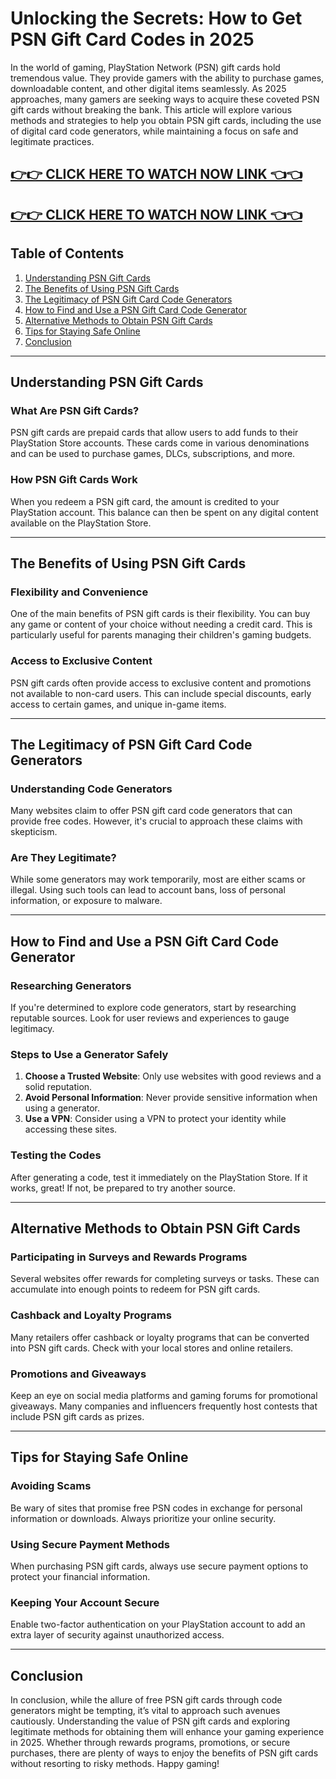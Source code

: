 # Unlocking the Secrets: How to Get PSN Gift Card Codes in 2025


In the world of gaming, PlayStation Network (PSN) gift cards hold tremendous value. They provide gamers with the ability to purchase games, downloadable content, and other digital items seamlessly. As 2025 approaches, many gamers are seeking ways to acquire these coveted PSN gift cards without breaking the bank. This article will explore various methods and strategies to help you obtain PSN gift cards, including the use of digital card code generators, while maintaining a focus on safe and legitimate practices.

[👉👉 CLICK HERE TO WATCH NOW LINK 👈👈](https://appbitly.com/cuafm)
-
[👉👉 CLICK HERE TO WATCH NOW LINK 👈👈](https://appbitly.com/cuafm)
-


## Table of Contents

1. [Understanding PSN Gift Cards](#understanding-psn-gift-cards)
2. [The Benefits of Using PSN Gift Cards](#the-benefits-of-using-psn-gift-cards)
3. [The Legitimacy of PSN Gift Card Code Generators](#the-legitimacy-of-psn-gift-card-code-generators)
4. [How to Find and Use a PSN Gift Card Code Generator](#how-to-find-and-use-a-psn-gift-card-code-generator)
5. [Alternative Methods to Obtain PSN Gift Cards](#alternative-methods-to-obtain-psn-gift-cards)
6. [Tips for Staying Safe Online](#tips-for-staying-safe-online)
7. [Conclusion](#conclusion)

---

## Understanding PSN Gift Cards

### What Are PSN Gift Cards?

PSN gift cards are prepaid cards that allow users to add funds to their PlayStation Store accounts. These cards come in various denominations and can be used to purchase games, DLCs, subscriptions, and more.

### How PSN Gift Cards Work

When you redeem a PSN gift card, the amount is credited to your PlayStation account. This balance can then be spent on any digital content available on the PlayStation Store.

---

## The Benefits of Using PSN Gift Cards

### Flexibility and Convenience

One of the main benefits of PSN gift cards is their flexibility. You can buy any game or content of your choice without needing a credit card. This is particularly useful for parents managing their children's gaming budgets.

### Access to Exclusive Content

PSN gift cards often provide access to exclusive content and promotions not available to non-card users. This can include special discounts, early access to certain games, and unique in-game items.

---

## The Legitimacy of PSN Gift Card Code Generators

### Understanding Code Generators

Many websites claim to offer PSN gift card code generators that can provide free codes. However, it's crucial to approach these claims with skepticism. 

### Are They Legitimate?

While some generators may work temporarily, most are either scams or illegal. Using such tools can lead to account bans, loss of personal information, or exposure to malware.

---

## How to Find and Use a PSN Gift Card Code Generator

### Researching Generators

If you're determined to explore code generators, start by researching reputable sources. Look for user reviews and experiences to gauge legitimacy.

### Steps to Use a Generator Safely

1. **Choose a Trusted Website**: Only use websites with good reviews and a solid reputation.
2. **Avoid Personal Information**: Never provide sensitive information when using a generator.
3. **Use a VPN**: Consider using a VPN to protect your identity while accessing these sites.

### Testing the Codes

After generating a code, test it immediately on the PlayStation Store. If it works, great! If not, be prepared to try another source.

---

## Alternative Methods to Obtain PSN Gift Cards

### Participating in Surveys and Rewards Programs

Several websites offer rewards for completing surveys or tasks. These can accumulate into enough points to redeem for PSN gift cards.

### Cashback and Loyalty Programs

Many retailers offer cashback or loyalty programs that can be converted into PSN gift cards. Check with your local stores and online retailers.

### Promotions and Giveaways

Keep an eye on social media platforms and gaming forums for promotional giveaways. Many companies and influencers frequently host contests that include PSN gift cards as prizes.

---

## Tips for Staying Safe Online

### Avoiding Scams

Be wary of sites that promise free PSN codes in exchange for personal information or downloads. Always prioritize your online security.

### Using Secure Payment Methods

When purchasing PSN gift cards, always use secure payment options to protect your financial information.

### Keeping Your Account Secure

Enable two-factor authentication on your PlayStation account to add an extra layer of security against unauthorized access.

---

## Conclusion

In conclusion, while the allure of free PSN gift cards through code generators might be tempting, it’s vital to approach such avenues cautiously. Understanding the value of PSN gift cards and exploring legitimate methods for obtaining them will enhance your gaming experience in 2025. Whether through rewards programs, promotions, or secure purchases, there are plenty of ways to enjoy the benefits of PSN gift cards without resorting to risky methods. Happy gaming!
